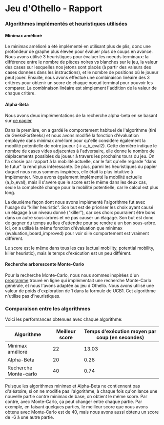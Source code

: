 # Jeu d'Othello - Rapport


### Algorithmes implémentés et heuristiques utilisées

#### Minimax amélioré
Le minimax amélioré a été implémenté en utilisant plus de plis, donc une profondeur 
de graphe plus élevée pour évaluer plus de coups en avance. Nous avons utilisé 3 heuristiques
pour évaluer les noeuds terminaux: la différence entre le nombre de pièces noires vs blanches
sur le jeu, la valeur des cases sur lesquelles nos jetons sont placés (à partir des valeurs des 
cases données dans les instructions), et le nombre de positions
où le joueur peut jouer. Ensuite, nous avons effectué une combinaison linéaire des 3 critères
pour obtenir un score de chaque noeud terminal pour pouvoir les comparer.
La combinaison linéaire est simplement l'addition de la valeur de chaque critère.



#### Alpha-Beta
Nous avons deux implémentations de la recherche alpha-beta en se basant sur [ce papier](https://courses.cs.washington.edu/courses/cse573/04au/Project/mini1/RUSSIA/miniproject1_vaishu_muthu/Paper/Final_Paper.pdf)

Dans la première, on a gardé le comportement habituel de l'algorithme (tiré de GeeksForGeeks) et 
nous avons modifié la fonction d'évaluation employée dans minimax amélioré pour qu'elle considère également 
la mobilité potentielle de notre joueur (-> a_b_eval2). Cette dernière indique le nombre de cases vides adjacentes à l'adversaire,
elle donne le nombre de déplacements possibles du joueur à travers les prochains tours du jeu. On l'a chosie par rapport
à la mobilité actuelle, car le fait qu'elle regarde "dans le futur" la rend plus intéressante. De plus, parmi 
les heuristiques du papier duquel nous nous sommes inspirées, elle était la plus intuitive à implémenter. 
Nous avons également implémenté la mobilité actuelle (a_b_eval), mais il s'avère que le score est le même dans les deux cas, 
seule la complexité change pour la mobilité potentielle, car le calcul est plus long.

La deuxième façon dont nous avons implémenté l'algorithme fut avec l'usage du "killer heuristic". Son but est de prioriser
les choix ayant causé un élagage à un niveau donné ("killer"), car ces choix pourraient être bons dans un autre sous-arbres et ne pas causer un
élagage. Son but est donc de gagner du temps au lieu d'attendre pour se rendre à un bon sous-arbre. Ici, on a utilisé
la même fonction d'évaluation que minimax (evaluation_board_improved) pour voir si le comportement est vraiment différent.

Le score est le même dans tous les cas (actual mobility, potential mobility, killer heuristic), mais le temps d'exécution est 
un peu différent. 


#### Recherche arborescente Monte-Carlo
Pour la recherche Monte-Carlo, nous nous sommes inspirées d'un [programme](https://gist.github.com/qpwo/c538c6f73727e254fdc7fab81024f6e1)
trouvé en ligne qui implémentait une recherche Monte-Carlo générale,
et nous l'avons adaptée au jeu d'Othello. Nous avons utilisé une valeur de poids
d'exploration de 1 dans la formule de UCB1. Cet algorithme n'utilise pas d'heuristiques.



### Comparaison entre les algorithmes
Voici les performances obtenues avec chaque algorithme:

| Algorithme            | Meilleur score | Temps d'exécution moyen par coup (en secondes) |
|-----------------------|----------------|------------------------------------------------|
| Minimax amélioré      | 22             | 13.03                                          |
| Alpha-Beta            | 20             | 0.28                                           |
| Recherche Monte-carlo | 40             | 0.74                                           |

Puisque les algorithmes minimax et Alpha-Beta ne contiennent pas d'aléatoire, si
on ne modifie pas l'algorithme, à chaque fois qu'on lance une nouvelle partie contre
minimax de base, on obtient le même score. Par contre, avec Monte-Carlo, ça peut changer
entre chaque partie. Par exemple, en faisant quelques parties, le meilleur score que
nous avons obtenu avec Monte-Carlo est de 40, mais nous avons aussi obtenu un score de -6 
à une autre partie. 